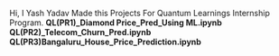 Hi, I Yash Yadav Made this Projects For Quantum Learnings Internship Program.
<b>QL(PR1)_Diamond Price_Pred_Using ML.ipynb<b>
<b>QL(PR2)_Telecom_Churn_Pred.ipynb<b>
<b>QL(PR3)Bangaluru_House_Price_Prediction.ipynb<b>
